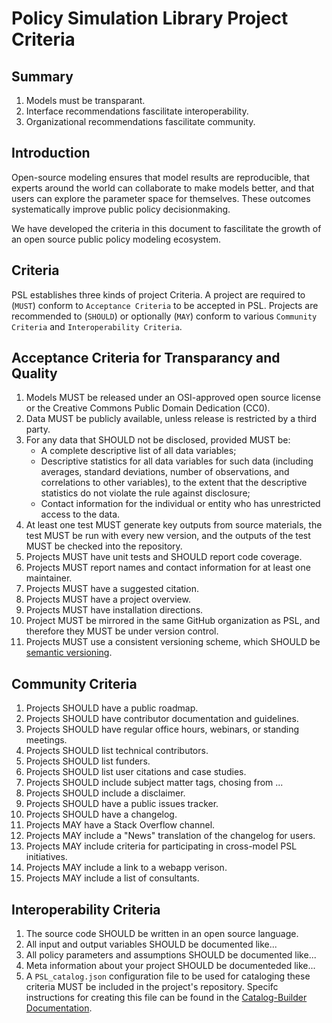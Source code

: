 
Policy Simulation Library Project Criteria
============================================

Summary
-------

1. Models must be transparant.
1. Interface recommendations fascilitate interoperability.
1. Organizational recommendations fascilitate community.

Introduction
-------------

Open-source modeling ensures that model results are reproducible, that experts around the world can collaborate to make models better, and that users can explore the parameter space for themselves. These outcomes systematically improve public policy decisionmaking.

We have developed the criteria in this document to fascilitate the growth of an open source public policy modeling ecosystem.

Criteria
---------
PSL establishes three kinds of project Criteria. A project are required to (`MUST`) conform to `Acceptance Criteria` to be accepted in PSL. Projects are recommended to (`SHOULD`) or optionally (`MAY`) conform to various `Community Criteria` and `Interoperability Criteria`.

Acceptance Criteria for Transparancy and Quality
--------------------------------------------

1. Models MUST be released under an OSI-approved open source license or the Creative Commons Public Domain Dedication (CC0).
1. Data MUST be publicly available, unless release is restricted by a third party.
1. For any data that SHOULD not be disclosed, provided MUST be:
	- A complete descriptive list of all data variables;
	- Descriptive statistics for all data variables for such data (including averages, standard deviations, number of observations, and correlations to other variables), to the extent that the descriptive statistics do not violate the rule against disclosure;
	- Contact information for the individual or entity who has unrestricted access to the data.
1. At least one test MUST generate key outputs from source materials, the test MUST be run with every new version, and the outputs of the test MUST be checked into the repository.
1. Projects MUST have unit tests and SHOULD report code coverage.
1. Projects MUST report names and contact information for at least one maintainer.
1. Projects MUST have a suggested citation.
1. Projects MUST have a project overview.
1. Projects MUST have installation directions.
1. Project MUST be mirrored in the same GitHub organization as PSL, and therefore they MUST be under version control.
1. Projects MUST use a consistent versioning scheme, which SHOULD be [semantic versioning][1].

Community Criteria
-------------------

1. Projects SHOULD have a public roadmap.
1. Projects SHOULD have contributor documentation and guidelines.
1. Projects SHOULD have regular office hours, webinars, or standing meetings.
1. Projects SHOULD list technical contributors.
1. Projects SHOULD list funders.
1. Projects SHOULD list user citations and case studies.
1. Projects SHOULD include subject matter tags, chosing from ...
1. Projects SHOULD include a disclaimer.
1. Projects SHOULD have a public issues tracker.
1. Projects SHOULD have a changelog.
1. Projects MAY have a Stack Overflow channel.
1. Projects MAY include a "News" translation of the changelog for users.
1. Projects MAY include criteria for participating in cross-model PSL initiatives.
1. Projects MAY include a link to a webapp verison.
1. Projects MAY include a list of consultants.


Interoperability Criteria
--------------------------

1. The source code SHOULD be written in an open source language.
1. All input and output variables SHOULD be documented like...
1. All policy parameters and assumptions SHOULD be documented like...
1. Meta information about your project SHOULD be documenteded like...
1. A `PSL_catalog.json` configuration file to be used for cataloging these criteria MUST be included in the project's repository. Specifc instructions for creating this file can be found in the [Catalog-Builder Documentation][2].





[1]: https://semver.org/
[2]: https://github.com/open-source-economics/PSL/tree/master/Tools/Catalog-Builder#catalog-specification-file-psl_catalogjson